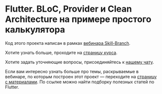 # Flutter. BLoC, Provider и Clean Architecture на примере простого калькулятора

Код этого проекта написан в рамках [вебинара Skill-Branch](https://skill-branch.ru/flutter-webinar?utm_source=github).

Хотите узнать больше, проходите на [страницу курса](https://skill-branch.ru/flutter?utm_source=github).

Хотите задать уточняющие вопросы, присоединяйтесь к [нашему чату](https://t.me/Flutter_Mobile_Dev).

Если вам интересно узнать больше про темы, раскрываемые в вебинаре, по которым построен этот проект — переходите на [страницу с материалами](https://www.notion.so/Flutter-db94de9fe14e4407bf9d57696e19c3e3). По ссылке можно найти подборку полезных статей по Flutter.